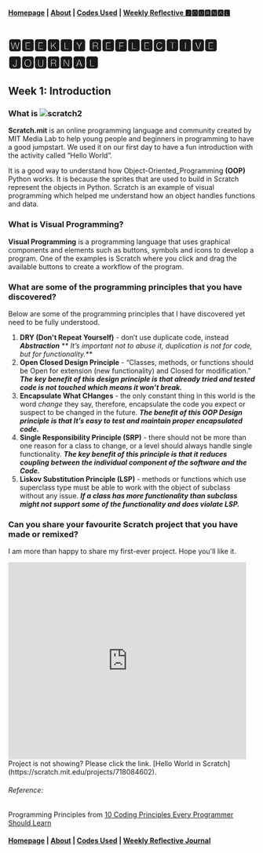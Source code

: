 #### [Homepage](https://jolly20220861.github.io/)   |  [About](https://jolly20220861.github.io/about) | [Codes Used](https://jolly20220861.github.io/Codes) | [Weekly Reflective 🅹🅾🆄🆁🅽🅰🅻](https://jolly20220861.github.io/journals)

# 🆆🅴🅴🅺🅻🆈 🆁🅴🅵🅻🅴🅲🆃🅸🆅🅴 🅹🅾🆄🆁🅽🅰🅻

## Week 1: **Introduction**
### What is ![scratch2](https://user-images.githubusercontent.com/110364984/183288625-2ac3bef0-b260-4179-b07d-f7016ae0540a.jpg)

**Scratch.mit** is an online programming language and community created by MIT Media Lab to help young people and beginners in programming to have a good jumpstart. We used it on our first day to have a fun introduction with the activity called “Hello World”.

It is a good way to understand how Object-Oriented_Programming **(OOP)** Python works. It is because the sprites that are used to build in Scratch represent the objects in Python. Scratch is an example of visual programming which helped me understand how an object handles functions and data.

### What is Visual Programming?
**Visual Programming** is a programming language that uses graphical components and elements such as buttons, symbols and icons to develop a program. One of the examples is Scratch where you click and drag the available buttons to create a workflow of the program.

### What are some of the programming principles that you have discovered?
Below are some of the programming principles that I have discovered yet need to be fully understood.
1. **DRY (Don't Repeat Yourself)** -  don’t use duplicate code, instead **_Abstraction_**
     ** _It’s important not to abuse it, duplication is not for code, but for functionality._**
2. **Open Closed Design Principle** - “Classes, methods, or functions should be Open for extension (new functionality) and Closed for modification.”
      **_The key benefit of this design principle is that already tried and tested code is not touched which means it won’t break._**
3. **Encapsulate What CHanges** - the only constant thing in this world is the word _change_ they say, therefore, encapsulate the code you expect or suspect to be changed in the future. **_The benefit of this OOP Design principle is that It’s easy to test and maintain proper encapsulated code._**
4. **Single Responsibility Principle (SRP)** - there should not be more than one reason for a class to change, or a level should always handle single functionality.
     **_The key benefit of this principle is that it reduces coupling between the individual component of the software and the Code._**
5. **Liskov Substitution Principle (LSP)** - methods or functions which use superclass type must be able to work with the object of subclass without any issue.
      **_If a class has more functionality than subclass might not support some of the functionality and does violate LSP._**
      
### Can you share your favourite Scratch project that you have made or remixed?
I am more than happy to share my first-ever project. Hope you'll like it.
<br>
<iframe src="https://scratch.mit.edu/projects/718084602/embed" allowtransparency="true" width="485" height="402" frameborder="0" scrolling="no" allowfullscreen></iframe>
<br>
Project is not showing? Please click the link. [Hello World in Scratch](https://scratch.mit.edu/projects/718084602).


###### Reference:
Programming Principles from [10 Coding Principles Every Programmer Should Learn](https://dzone.com/articles/10-coding-principles-every-programmer-should-learn)


#### [Homepage](jolly20220861.github.io)   | [About](https://jolly20220861.github.io/about)   | [Codes Used](https://jolly20220861.github.io/Codes)   | [Weekly Reflective Journal](https://jolly20220861.github.io/journals)
